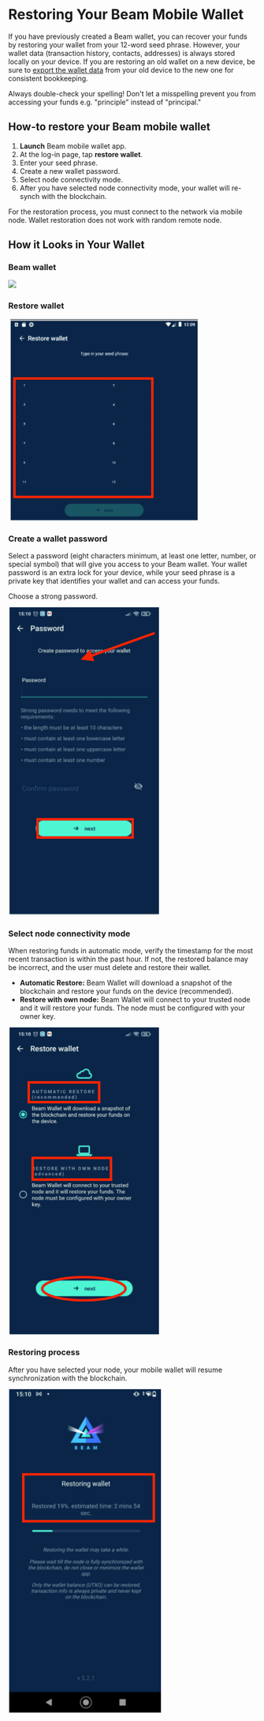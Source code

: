 # Restoring Your Beam Mobile Wallet

If you have previously created a Beam wallet, you can recover your funds by restoring your wallet from your 12-word seed phrase. However, your wallet data (transaction history, contacts, addresses) is always stored locally on your device. If you are restoring an old wallet on a new device, be sure to [export the wallet data](settings.md#utilities) from your old device to the new one for consistent bookkeeping.


Always double-check your spelling! Don't let a misspelling prevent you from accessing your funds e.g. "principle" instead of "principal."


## How-to restore your Beam mobile wallet

1. **Launch** Beam mobile wallet app.
2. At the log-in page, tap **restore wallet**.
3. Enter your seed phrase.
4. Create a new wallet password.
5. Select node connectivity mode.
6. After you have selected node connectivity mode, your wallet will re-synch with the blockchain.


For the restoration process, you must connect to the network via mobile node. Wallet restoration does not work with random remote node.


## How it Looks in Your Wallet

### Beam wallet

![](.gitbook/assets/photo\_2021-05-28\_15-26-35.jpg)

### Restore wallet

![](<.gitbook/assets/Screen Shot 2021-05-30 at 9.05.20 PM.png>)

### Create a wallet password

Select a password (eight characters minimum, at least one letter, number, or special symbol) that will give you access to your Beam wallet. Your wallet password is an extra lock for your device, while your seed phrase is a private key that identifies your wallet and can access your funds.

Choose a strong password.

![](<.gitbook/assets/Screen Shot 2021-05-30 at 9.05.57 PM.png>)

### Select node connectivity mode


When restoring funds in automatic mode, verify the timestamp for the most recent transaction is within the past hour. If not, the restored balance may be incorrect, and the user must delete and restore their wallet.


* **Automatic Restore:** Beam Wallet will download a snapshot of the blockchain and restore your funds on the device (recommended).
* **Restore with own node:** Beam Wallet will connect to your trusted node and it will restore your funds. The node must be configured with your owner key.

![](<.gitbook/assets/Screen Shot 2021-05-30 at 9.13.04 PM.png>)

### Restoring process

After you have selected your node, your mobile wallet will resume synchronization with the blockchain.

![](<.gitbook/assets/Screen Shot 2021-05-30 at 9.24.50 PM.png>)

